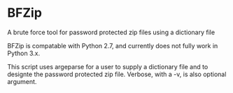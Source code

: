 # BFZip
A brute force tool for password protected zip files using a dictionary file

BFZip is compatable with Python 2.7, and currently does not fully work in Python 3.x.

This script uses argeparse for a user to supply a dictionary file and to designte the
password protected zip file.  Verbose, with a -v, is also optional argument.
